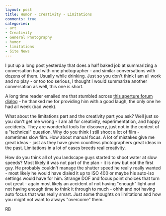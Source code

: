 ```yaml
---
layout: post
title: Humor - Creativity - Limitations
comments: true
categories:
- art
- Creativity
- General Photography
- humor
- limitations
- Site News
---
```

I put up a long post yesterday that does a half baked job at summarizing a conversation had with one photographer - and similar conversations with dozens of them. Usually while drinking. Just so you don't think I am all work and no play - or too too serious, I thought I would summarize another conversation as well, this one is short.

A long time reader emailed me that stumbled across <a href="http://discussions.apple.com/thread.jspa?threadID=2505674">this aperture forum dialo</a>g - he thanked me for providing him with a good laugh, the only one he had all week (bad week).

What about the limitations part and the creativity part you ask? Well just so you don't get me wrong - I am all for creativity, experimentation, and happy accidents. They are wonderful tools for discovery, just not in the context of a "technical" question. Why do you think I still shoot a lot of film - sometimes slow film. How about manual focus. A lot of mistakes give me great ideas - just as they have given countless photographers great ideas in the past. Limitations in a lot of cases breeds real creativity.

How do you think all of you landscape guys started to shoot water at slow speeds? Most likely it was not part of the plan - it is now but not the first guy. He probably couldn't manage the shutter speed he really really wanted - most likely he would have dialed it up to ISO 400 or maybe his auto-iso settings would have for him. Strange DOF and focus point choices that turn out great - again most likely an accident of not having "enough" light and not having enough time to think it through to much - ohhh and not having auto focus that was really smart. Just some thoughts on limitations and how you might not want to always "overcome" them.

RB